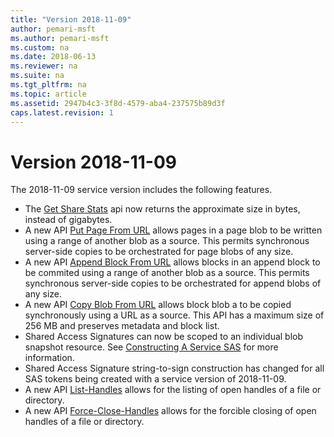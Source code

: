 ```yaml
---
title: "Version 2018-11-09"
author: pemari-msft
ms.author: pemari-msft
ms.custom: na
ms.date: 2018-06-13
ms.reviewer: na
ms.suite: na
ms.tgt_pltfrm: na
ms.topic: article
ms.assetid: 2947b4c3-3f8d-4579-aba4-237575b89d3f
caps.latest.revision: 1
---
```

# Version 2018-11-09

The 2018-11-09 service version includes the following features.

- The [Get Share Stats](Get-Share-Stats.md) api now returns the approximate size in bytes, instead of gigabytes.
- A new API [Put Page From URL](Put-Page-From-Url.md) allows pages in a page blob to be written using a range of another blob as a source. This permits synchronous server-side copies to be orchestrated for page blobs of any size.
- A new API [Append Block From URL](Append-Block-From-Url.md) allows blocks in an append block to be commited using a range of another blob as a source. This permits synchronous server-side copies to be orchestrated for append blobs of any size.
- A new API [Copy Blob From URL](Copy-Blob-From-Url.md) allows block blob a to be copied synchronously using a URL as a source. This API has a maximum size of 256 MB and preserves metadata and block list.
- Shared Access Signatures can now be scoped to an individual blob snapshot resource. See [Constructing A Service SAS](Constructing-a-Service-SAS.md) for more information.
- Shared Access Signature string-to-sign construction has changed for all SAS tokens being created with a service version of 2018-11-09.
- A new API [List-Handles](List-Handles.md) allows for the listing of open handles of a file or directory.
- A new API [Force-Close-Handles](Force-Close-Handles.md) allows for the forcible closing of open handles of a file or directory.